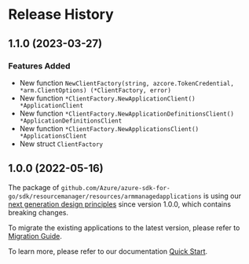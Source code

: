 # Release History

## 1.1.0 (2023-03-27)
### Features Added

- New function `NewClientFactory(string, azcore.TokenCredential, *arm.ClientOptions) (*ClientFactory, error)`
- New function `*ClientFactory.NewApplicationClient() *ApplicationClient`
- New function `*ClientFactory.NewApplicationDefinitionsClient() *ApplicationDefinitionsClient`
- New function `*ClientFactory.NewApplicationsClient() *ApplicationsClient`
- New struct `ClientFactory`


## 1.0.0 (2022-05-16)

The package of `github.com/Azure/azure-sdk-for-go/sdk/resourcemanager/resources/armmanagedapplications` is using our [next generation design principles](https://azure.github.io/azure-sdk/general_introduction.html) since version 1.0.0, which contains breaking changes.

To migrate the existing applications to the latest version, please refer to [Migration Guide](https://aka.ms/azsdk/go/mgmt/migration).

To learn more, please refer to our documentation [Quick Start](https://aka.ms/azsdk/go/mgmt).